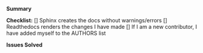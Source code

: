 **Summary**
<!-- Provide a short summary of what this PR achieves -->

**Checklist:** <!-- note: this can be checked *after* submitting the PR! All must be checked before merging.-->
[] Sphinx creates the docs without warnings/errors
[] Readthedocs renders the changes I have made
[] If I am a new contributor, I have added myself to the AUTHORS list

**Issues Solved**
<!-- list any open issues that this PR solves by writing "closes #xxx" per-line below -->
